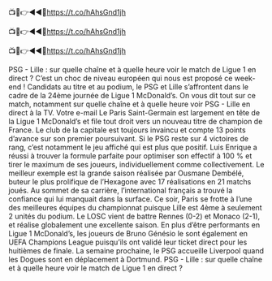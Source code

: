 📺📱👉◄◄🔴https://t.co/hAhsGnd1jh

📺📱👉◄◄🔴https://t.co/hAhsGnd1jh

📺📱👉◄◄🔴https://t.co/hAhsGnd1jh


PSG - Lille : sur quelle chaîne et à quelle heure voir le match de Ligue 1 en direct ?
C’est un choc de niveau européen qui nous est proposé ce week-end ! Candidats au titre et au podium, le PSG et Lille s’affrontent dans le cadre de la 24ème journée de Ligue 1 McDonald’s. On vous dit tout sur ce match, notamment sur quelle chaîne et à quelle heure voir PSG - Lille en direct à la TV.
Votre e-mail
Le Paris Saint-Germain est largement en tête de la Ligue 1 McDonald’s et file tout droit vers un nouveau titre de champion de France. Le club de la capitale est toujours invaincu et compte 13 points d’avance sur son premier poursuivant. Si le PSG reste sur 4 victoires de rang, c’est notamment le jeu affiché qui est plus que positif. Luis Enrique a réussi à trouver la formule parfaite pour optimiser son effectif à 100 % et tirer le maximum de ses joueurs, individuellement comme collectivement. Le meilleur exemple est la grande saison réalisée par Ousmane Dembélé, buteur le plus prolifique de l’Hexagone avec 17 réalisations en 21 matchs joués. Au sommet de sa carrière, l’international français a trouvé la confiance qui lui manquait dans la surface. Ce soir, Paris se frotte à l’une des meilleures équipes du championnat puisque Lille est 4ème à seulement 2 unités du podium. Le LOSC vient de battre Rennes (0-2) et Monaco (2-1), et réalise globalement une excellente saison. En plus d’être performants en Ligue 1 McDonald’s, les joueurs de Bruno Génésio le sont également en UEFA Champions League puisqu’ils ont validé leur ticket direct pour les huitièmes de finale. La semaine prochaine, le PSG accueille Liverpool quand les Dogues sont en déplacement à Dortmund. PSG - Lille : sur quelle chaîne et à quelle heure voir le match de Ligue 1 en direct ?
